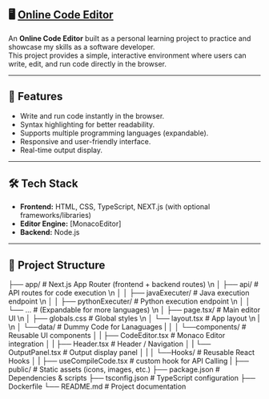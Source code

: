 ## 🖥️ [Online Code Editor](https://online-code-editor-production-2060.up.railway.app/)

An **Online Code Editor** built as a personal learning project to practice and showcase my skills as a software developer.  
This project provides a simple, interactive environment where users can write, edit, and run code directly in the browser.

---

## 🚀 Features

- Write and run code instantly in the browser.
- Syntax highlighting for better readability.
- Supports multiple programming languages (expandable).
- Responsive and user-friendly interface.
- Real-time output display.

---

## 🛠️ Tech Stack

- **Frontend:** HTML, CSS, TypeScript, NEXT.js (with optional frameworks/libraries)
- **Editor Engine:** [MonacoEditor]
- **Backend:** Node.js
<!-- - **Other Tools:** -->

---

## 📂 Project Structure


├── app/ # Next.js App Router (frontend + backend routes) \n
│ ├── api/ # API routes for code execution \n
│ │ ├── javaExecuter/ # Java execution endpoint \n
│ │ ├── pythonExecuter/ # Python execution endpoint \n 
│ │ └── ... # (Expandable for more languages) \n
│ ├── page.tsx/ # Main editor UI \n
│ ├── globals.css # Global styles \n
│ └── layout.tsx # App layout \n
| \n
│ └──data/ # Dummy Code for Lanaguages
|
│
│ └──components/ # Reusable UI components
│ | ├── CodeEditor.tsx # Monaco Editor integration
│ | ├── Header.tsx # Header / Navigation
│ | └── OutputPanel.tsx # Output display panel
│
|
│ └──Hooks/ # Reusable React Hooks
│ | ├── useCompileCode.tsx # custom hook for API Calling
|
├── public/ # Static assets (icons, images, etc.)
├── package.json # Dependencies & scripts
├── tsconfig.json # TypeScript configuration
├── Dockerfile
└── README.md # Project documentation

